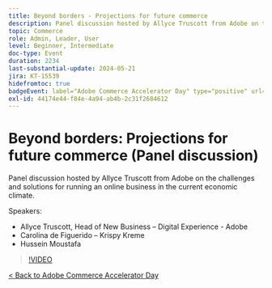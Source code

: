 ```yaml
---
title: Beyond borders - Projections for future commerce
description: Panel discussion hosted by Allyce Truscott from Adobe on the challenges and solutions for running an online business in the current economic climate.
topic: Commerce
role: Admin, Leader, User
level: Beginner, Intermediate
doc-type: Event
duration: 2234
last-substantial-update: 2024-05-21
jira: KT-15539
hidefromtoc: true
badgeEvent: label="Adobe Commerce Accelerator Day" type="positive" url="https://experienceleague.adobe.com/en/docs/events/apac-commerce-recordings/2024/overview"
exl-id: 44174e44-f84e-4a94-ab4b-2c31f2684612
---
```

# Beyond borders:  Projections for future commerce (Panel discussion)

Panel discussion hosted by Allyce Truscott from Adobe on the challenges and solutions for running an online business in the current economic climate.

Speakers:

+ Allyce Truscott, Head of New Business – Digital Experience  - Adobe
+ Carolina de Figuerido – Krispy Kreme
+ Hussein Moustafa

>[!VIDEO](https://video.tv.adobe.com/v/3429265/?learn=on)

[< Back to Adobe Commerce Accelerator Day](./overview.md)
